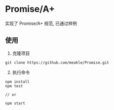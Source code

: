 # Promise/A+

实现了 Promise/A+ 规范, 已通过样例

## 使用

1. 克隆项目

```shell
git clone https://github.com/meakle/Promise.git
```

2. 执行命令

```
npm install
npm test

// or

npm start
```

